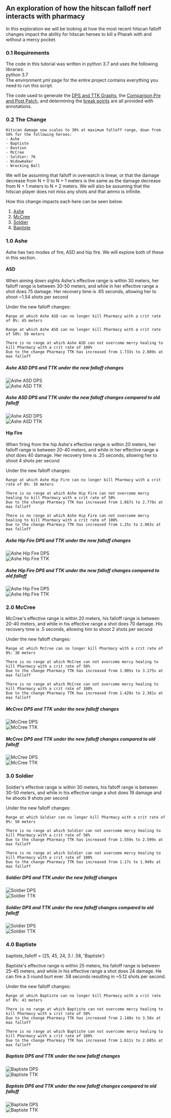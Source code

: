 ## An exploration of how the hitscan falloff nerf interacts with pharmacy
In this exploration we will be looking at how the most recent hitscan falloff changes
impact the ability for hitscan heroes to kill a Pharah with and without a mercy pocket. 

### 0.1 Requirements
The code in this tutorial was written in python 3.7 and uses the following libraries:  
python 3.7  
The environment.yml page for the entire project contains everything you need to run this script.  

The code used to generate the [DPS and TTK Graphs](./killing_pharmacy.py), the [Comparison Pre and Post Patch](./killing_pharmacy_compare.py), and
determining the [break points](./explore.py) are all provided with annotations.

### 0.2 The Change

```
Hitscan damage now scales to 30% at maximum falloff range, down from 50% for the following heroes:
- Ashe
- Baptiste
- Bastion
- McCree
- Soldier: 76
- Widowmaker
- Wrecking Ball
```
We will be assuming that falloff in overwatch is linear, or that the damage decrease from N + 0 to N + 1 meters is the 
same as the damage decrease from N + 1 meters to N + 2 meters. We will also be assuming that the hitscan player does not miss any shots
and that ammo is infinite.

How this change impacts each here can be seen below.
1. [Ashe](#10-ashe)
2. [McCree](#20-mccree)
3. [Soldier](#30-soldier)
4. [Baptiste](#30-baptiste)

### 1.0 Ashe
Ashe has two modes of fire, ASD and hip fire. We will explore both of these in this section.
#### ASD
When aiming down sights Ashe's effective range is within 30 meters, her falloff range is between 30-50 meters, and while in her
effective range a shot does 75 damage. Her recovery time is .65 seconds, allowing her to shoot ~1.54 shots per second 

Under the new falloff changes:
```
Range at which Ashe ASD can no longer kill Pharmacy with a crit rate of 0%: 45 meters

Range at which Ashe ASD can no longer kill Pharmacy with a crit rate of 50%: 50 meters

There is no range at which Ashe ASD can not overcome mercy healing to kill Pharmacy with a crit rate of 100%
Due to the change Pharmacy TTK has increased from 1.733s to 2.889s at max falloff
```
##### Ashe ASD DPS and TTK under the new falloff changes  
![Ashe ASD DPS](./results/Ashe_ASD.png)  
![Ashe ASD TTK](./results/Ashe_ASD_ttk.png)  

##### Ashe ASD DPS and TTK under the new falloff changes compared to old falloff  
![Ashe ASD DPS](./results/Ashe_ASD_compare.png)  
![Ashe ASD TTK](./results/Ashe_ASD_compare_ttk.png)

#### Hip Fire
When firing from the hip Ashe's effective range is within 20 meters, her falloff range is between 20-40 meters, and while in her
effective range a shot does 40 damage. Her recovery time is .25 seconds, allowing her to shoot 4 shots per second 

Under the new falloff changes:
```
Range at which Ashe Hip Fire can no longer kill Pharmacy with a crit rate of 0%: 39 meters

There is no range at which Ashe Hip Fire can not overcome mercy healing to kill Pharmacy with a crit rate of 50%
Due to the change Pharmacy TTK has increased from 1.667s to 2.778s at max falloff

There is no range at which Ashe Hip Fire can not overcome mercy healing to kill Pharmacy with a crit rate of 100%
Due to the change Pharmacy TTK has increased from 1.25s to 2.083s at max falloff
```
##### Ashe Hip Fire DPS and TTK under the new falloff changes  
![Ashe Hip Fire DPS](./results/Ashe_Hip_Fire.png)  
![Ashe Hip Fire TTK](./results/Ashe_Hip_Fire_ttk.png)  

##### Ashe Hip Fire DPS and TTK under the new falloff changes compared to old falloff  
![Ashe Hip Fire DPS](./results/Ashe_Hip_Fire_compare.png)  
![Ashe Hip Fire TTK](./results/Ashe_Hip_Fire_compare_ttk.png)  

### 2.0 McCree
McCree's effective range is within 20 meters, his falloff range is between 20-40 meters, and while in his
effective range a shot does 70 damage. His recovery time is .5 seconds, allowing him to shoot 2 shots per second 

Under the new falloff changes:
```
Range at which McCree can no longer kill Pharmacy with a crit rate of 0%: 38 meters

There is no range at which McCree can not overcome mercy healing to kill Pharmacy with a crit rate of 50%
Due to the change Pharmacy TTK has increased from 1.905s to 3.175s at max falloff

There is no range at which McCree can not overcome mercy healing to kill Pharmacy with a crit rate of 100%
Due to the change Pharmacy TTK has increased from 1.429s to 2.381s at max falloff
```
##### McCree DPS and TTK under the new falloff changes  
![McCree DPS](./results/McCree.png)  
![McCree TTK](./results/McCree_ttk.png)  

##### McCree DPS and TTK under the new falloff changes compared to old falloff  
![McCree DPS](./results/McCree_compare.png)  
![McCree TTK](./results/McCree_compare_ttk.png)

### 3.0 Soldier
Soldier's effective range is within 30 meters, his falloff range is between 30-50 meters, and while in his
effective range a shot does 19 damage and he shoots 9 shots per second

Under the new falloff changes:
```
Range at which Soldier can no longer kill Pharmacy with a crit rate of 0%: 50 meters

There is no range at which Soldier can not overcome mercy healing to kill Pharmacy with a crit rate of 50%
Due to the change Pharmacy TTK has increased from 1.559s to 2.599s at max falloff

There is no range at which Soldier can not overcome mercy healing to kill Pharmacy with a crit rate of 100%
Due to the change Pharmacy TTK has increased from 1.17s to 1.949s at max falloff
```
##### Soldier DPS and TTK under the new falloff changes  
![Soldier DPS](./results/Soldier.png)  
![Soldier TTK](./results/Soldier_ttk.png)  

##### Soldier DPS and TTK under the new falloff changes compared to old falloff  
![Soldier DPS](./results/Soldier_compare.png)  
![Soldier TTK](./results/Soldier_compare_ttk.png)

### 4.0 Baptiste
baptiste_falloff = (25, 45, 24, 3 / .58, 'Baptiste')

Baptiste's effective range is within 25 meters, his falloff range is between 25-45 meters, and while in his
effective range a shot does 24 damage. He can fire a 3 round burt ever .58 seconds resulting in ~5.12 shots per second.

Under the new falloff changes:
```
Range at which Baptiste can no longer kill Pharmacy with a crit rate of 0%: 41 meters

There is no range at which Baptiste can not overcome mercy healing to kill Pharmacy with a crit rate of 50%
Due to the change Pharmacy TTK has increased from 2.148s to 3.58s at max falloff

There is no range at which Baptiste can not overcome mercy healing to kill Pharmacy with a crit rate of 100%
Due to the change Pharmacy TTK has increased from 1.611s to 2.685s at max falloff
```
##### Baptiste DPS and TTK under the new falloff changes  
![Baptiste DPS](./results/Baptiste.png)  
![Baptiste TTK](./results/Baptiste_ttk.png)  

##### Baptiste DPS and TTK under the new falloff changes compared to old falloff  
![Baptiste DPS](./results/Baptiste_compare.png)  
![Baptiste TTK](./results/Baptiste_compare_ttk.png)
